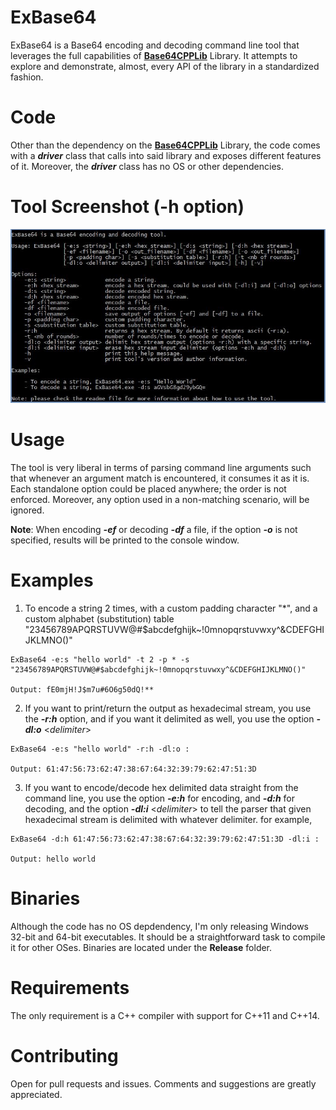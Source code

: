 # ExBase64

ExBase64 is a Base64 encoding and decoding command line tool that leverages the full capabilities of [**Base64CPPLib**](https://github.com/MFMokbel/Base64CPPLib) Library. It attempts to explore and demonstrate, almost, every API of the library in a standardized fashion.

# Code

Other than the dependency on the [**Base64CPPLib**](https://github.com/MFMokbel/Base64CPPLib) Library, the code comes with a ***driver*** class that calls into said library and exposes different features of it. Moreover, the ***driver*** class has no OS or other dependencies.

# Tool Screenshot (-h option)

![Options Available](/screenshots/Base64_help.JPG)

# Usage

The tool is very liberal in terms of parsing command line arguments such that whenever an argument match is encountered, it consumes it as it is. Each standalone option could be placed anywhere; the order is not enforced. Moreover, any option used in a non-matching scenario, will be ignored.



**Note**: When encoding ***-ef*** or decoding ***-df*** a file, if the option ***-o*** is not specified, results will be printed to the console window.

# Examples

1. To encode a string 2 times, with a custom padding character "*", and a custom alphabet (substitution) table "23456789APQRSTUVW@#$abcdefghijk~!0mnopqrstuvwxy^&CDEFGHIJKLMNO()"

```
ExBase64 -e:s "hello world" -t 2 -p * -s "23456789APQRSTUVW@#$abcdefghijk~!0mnopqrstuvwxy^&CDEFGHIJKLMNO()"

Output: fE0mjH!J$m7u#6O6g50dQ!**
```
2. If you want to print/return the output as hexadecimal stream, you use the ***-r:h*** option, and if you want it delimited as well, you use the option ***-dl:o*** <*delimiter*>

```
ExBase64 -e:s "hello world" -r:h -dl:o :

Output: 61:47:56:73:62:47:38:67:64:32:39:79:62:47:51:3D
```
3. If you want to encode/decode hex delimited data straight from the command line, you use the option ***-e:h*** for encoding, and ***-d:h*** for decoding, and the option ***-dl:i*** <*delimiter*> to tell the parser that given hexadecimal stream is delimited with whatever delimiter. for example,

```
ExBase64 -d:h 61:47:56:73:62:47:38:67:64:32:39:79:62:47:51:3D -dl:i :

Output: hello world
```

# Binaries

Although the code has no OS depdendency, I'm only releasing Windows 32-bit and 64-bit executables. It should be a straightforward task to compile it for other OSes. Binaries are located under the **Release** folder.

# Requirements

The only requirement is a C++ compiler with support for C++11 and C++14.

# Contributing

Open for pull requests and issues. Comments and suggestions are greatly appreciated.
